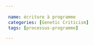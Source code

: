 ```yaml
---
 
 name: écriture à programme
 categories: [Genetic Criticism]
 tags: [processus-programme]

---
```


